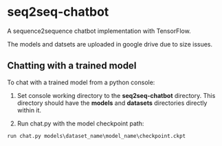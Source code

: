 # seq2seq-chatbot
A sequence2sequence chatbot implementation with TensorFlow.

The models and datsets are uploaded in google drive due to size issues.

## Chatting with a trained model
To chat with a trained model from a python console:

1. Set console working directory to the **seq2seq-chatbot** directory. This directory should have the **models** and **datasets** directories directly within it.

2. Run chat.py with the model checkpoint path:
```shell
run chat.py models\dataset_name\model_name\checkpoint.ckpt
```
